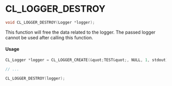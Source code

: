 # CL_LOGGER_DESTROY

```c
void CL_LOGGER_DESTROY(Logger *logger);
```
This function will free the data related to the logger.
The passed logger cannot be used after calling this function.


#### Usage

```c
CL_Logger *logger = CL_LOGGER_CREATE(&quot;TEST&quot;, NULL, 1, stdout);

// ...

CL_LOGGER_DESTROY(logger);
```